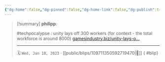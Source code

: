 ```yaml
---
{"dg-home":false,"dg-pinned":false,"dg-home-link":false,"dg-publish":true,"type":"blip","disabled rules":["yaml-title","yaml-title-alias","file-name-heading"],"title":"philipp on mastodon @ 2023-01-18","created-date":"2023-01-18T17:19:16","id":109711350592719470,"updated-date":"2025-05-02T08:50:43","dg-path":"blips/109711350592719470.md","permalink":"/blips/109711350592719470/","dgPassFrontmatter":true,"created":"2023-01-18T17:19:16","updated":"2025-05-02T08:50:43"}
---
```


> [!summary] **philipp**:
>
> #techpocalypse : unity lays off 300 workers (for context - the total workforce is around 8000) [gamesindustry.biz/unity-lays-o…](https://www.gamesindustry.biz/unity-lays-off-nearly-300)
> - - -
>
> 🗓️ `Wed, Jan 18, 2023` · [[public/blips/109711350592719470\|🔗]]
{ #blip}

